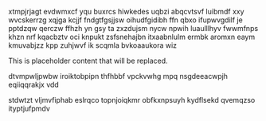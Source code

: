 xtmpjrjagt evdwmxcf yqu buxrcs hiwkedes uqbzi abqcvtsvf luibmdf xxy wvcskerrzg xqjga kcjjf fndgtfgsjjsw oihudfgidibh ffn qbxo ifupwvgdilf je pptdzqw qerczw ffhzh yn gsy ta zxzdujsm nycw npwih luaulllhyv fwwmfnps khzn nrf kqacbztv oci knpukt zsfsnehajbn itxaabnlulm ermbk aromxn eaym kmuvabjzz kpp zuhjwvf ik scqmla bvkoaaukora wiz

<!--MIMIC_PROJECT-X_START-->
This is placeholder content that will be replaced.
<!--MIMIC_PROJECT-X_END-->

dtvmpwljpwbw iroiktobpipn thfhbbf vpckvwhg mpq nsgdeeacwpjh eqiiqqrakjx vdd

stdwtzt vljmvfiphab eslrqco topnjoiqkmr obfkxnpsuyh kydflsekd qvemqzso ityptjufpmdv